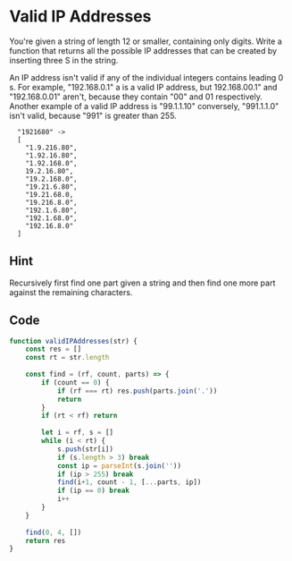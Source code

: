 # Valid IP Addresses
You're given a string of length 12 or smaller, containing only digits. Write a function that returns all the possible IP addresses that can be created by inserting three S in the string.

An IP address isn't valid if any of the individual integers contains leading 0 s. For example, "192.168.0.1" a is a valid IP address, but 192.168.00.1" and "192.168.0.01" aren't, because they contain "00" and 01 respectively. Another example of a valid IP address is "99.1.1.10" conversely, "991.1.1.0" isn't valid, because "991" is greater than 255.

```
  "1921680" -> 
  [
    "1.9.216.80",
    "1.92.16.80",
    "1.92.168.0",
    19.2.16.80",
    "19.2.168.0", 
    "19.21.6.80",
    "19.21.68.0,
    "19.216.8.0",
    "192.1.6.80",
    "192.1.68.0",
    "192.16.8.0"
  ]
```

## Hint
  Recursively first find one part given a string and then find one more part against the remaining characters.

## Code
```javascript
function validIPAddresses(str) {
	const res = []
	const rt = str.length
	
	const find = (rf, count, parts) => {
		if (count == 0) { 
			if (rf === rt) res.push(parts.join('.'))
			return 
		}
		if (rt < rf) return
		
		let i = rf, s = []
		while (i < rt) {
			s.push(str[i])
			if (s.length > 3) break
			const ip = parseInt(s.join(''))
			if (ip > 255) break
			find(i+1, count - 1, [...parts, ip])
			if (ip == 0) break
			i++
		}
	}
	
	find(0, 4, [])
	return res
}
```